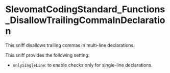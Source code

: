 # SlevomatCodingStandard_Functions_DisallowTrailingCommaInDeclaration

This sniff disallows trailing commas in multi-line declarations.

This sniff provides the following setting:

* `onlySingleLine`: to enable checks only for single-line declarations.
